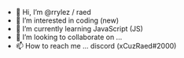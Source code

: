 - 👋 Hi, I’m @rrylez / raed 
- 👀 I’m interested in coding (new)
- 🌱 I’m currently learning JavaScript (JS)
- 💞️ I’m looking to collaborate on ...
- 📫 How to reach me ... discord (xCuzRaed#2000)

<!---
rrylez/rrylez is a ✨ special ✨ repository because its `README.md` (this file) appears on your GitHub profile.
You can click the Preview link to take a look at your changes.
--->
